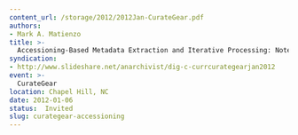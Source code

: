 ```yaml
---
content_url: /storage/2012/2012Jan-CurateGear.pdf
authors:
- Mark A. Matienzo
title: >-
  Accessioning-Based Metadata Extraction and Iterative Processing: Notes from the Field
syndication:
- http://www.slideshare.net/anarchivist/dig-c-currcurategearjan2012
event: >-
  CurateGear
location: Chapel Hill, NC
date: 2012-01-06
status:  Invited
slug: curategear-accessioning
---
```

